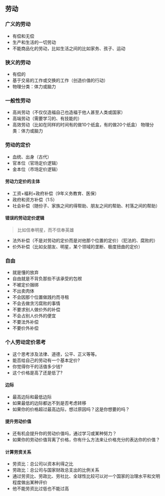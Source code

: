 ## 劳动

### 广义的劳动
- 有偿和无偿
- 生产和生活的一切劳动
- 不能商品化的劳动，比如生活之间的比如家务、孩子、运动

### 狭义的劳动
- 有偿的
- 基于交易的工作或交换的工作（创造价值的行动） 
- 物理分类：体力或脑力

### 一般性劳动
- 高尚劳动（不仅仅造福自己也造福于他人甚至人类或国家）
- 高端劳动（需要学习的、有技能的）
- 高效劳动（比如在同样的时间有的做10个纸盒，有的做20个纸盒） 物理分类：体力或脑力

### 劳动的定价
- 血统、出身（古代）
- 官本位（官场定价逻辑）
- 金本位（市场定价逻辑）

#### 劳动力定价的主体
- 工资+福利+政府补偿（9年义务教育、医保）
- 政府和资方补偿（1:5）
- 社会补偿（随份子、家族之间的得帮助、朋友之间的帮助、村落之间的帮助）

#### 错误的劳动定价逻辑
> 比如信奉明星，而不信奉英雄
- 法外补偿（不是对劳动的定价而是对他那个位置的定价）（犯法的、腐败的）
- 价外补偿（比如女朋友、明星，某个领域的垄断、极度扭曲的定价）

### 自由
- 就是懂的放弃
- 自由就是不背负那些不该承受的包袱
- 不被定价捆绑
- 不出卖肉体
- 不会因那个位置做践约而寻租
- 不会去做贪污腐败的事情
- 不要求别人做价外的补偿
- 不会占别人价外的便宜
- 不要法外补偿
- 不要价外补偿

### 个人劳动定价思考
- 这个思考涉及法律、道德，公平、正义等等。
- 能否给自己的劳动有一个基本定价?
- 你觉得你干的活值多少钱?
- 这个价格是高了还是低了?

#### 边际
- 最高边际和最低边际
- 如果最低的边际都达不到是否考虑转移
- 如果你的价格超过最高边际，想过原因吗？这是你想要的吗？

#### 提升劳动价值
- 还有机会提升你的劳动价值吗，通过学习或某种努力？
- 如果你的劳动价值背离了价格，你有什么方法来让价格充分的表达你的价值？

#### 计算劳资关系
- 劳资比：总公司以资本利得之比
- 劳政比：总公司与国家财政总支出的比例关系
- 通过劳资比、劳政比、劳社比、全球性比较可以对一个国家的治理水平和文明程度做出某种评价
- 他不能劳资比过低也不能过高
